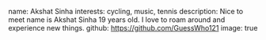 name: Akshat Sinha
interests: cycling, music, tennis
description: Nice to meet name is Akshat Sinha 19 years old. I love to roam around and experience new things.
github: https://github.com/GuessWho121
image: true